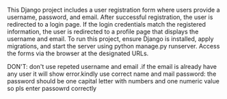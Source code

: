 This Django project includes a user registration form where users provide a username, password, and email. After successful registration, the user is redirected to a login page.
If the login credentials match the registered information, the user is redirected to a profile page that displays the username and email. 
To run this project, ensure Django is installed, apply migrations, and start the server using python manage.py runserver. Access the forms via the browser at the designated URLs.


DON'T:
   don't use repeted username and email .if the email is already have any user it will show error.kindly use correct name and mail
password:
the password should be one capital letter with numbers and one numeric value so pls enter passowrd correctly



